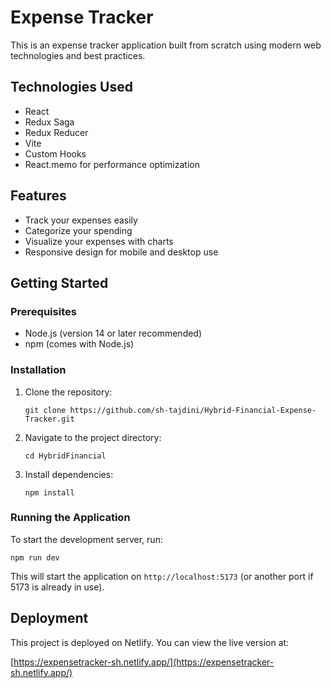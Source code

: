 # Expense Tracker

This is an expense tracker application built from scratch using modern web technologies and best practices.

## Technologies Used

- React
- Redux Saga
- Redux Reducer
- Vite
- Custom Hooks
- React.memo for performance optimization

## Features

- Track your expenses easily
- Categorize your spending
- Visualize your expenses with charts
- Responsive design for mobile and desktop use

## Getting Started

### Prerequisites

- Node.js (version 14 or later recommended)
- npm (comes with Node.js)

### Installation

1. Clone the repository:
   ```
   git clone https://github.com/sh-tajdini/Hybrid-Financial-Expense-Tracker.git
   ```

2. Navigate to the project directory:
   ```
   cd HybridFinancial
   ```

3. Install dependencies:
   ```
   npm install
   ```

### Running the Application

To start the development server, run:

```
npm run dev
```

This will start the application on `http://localhost:5173` (or another port if 5173 is already in use).

## Deployment

This project is deployed on Netlify. You can view the live version at:

[https://expensetracker-sh.netlify.app/](https://expensetracker-sh.netlify.app/)